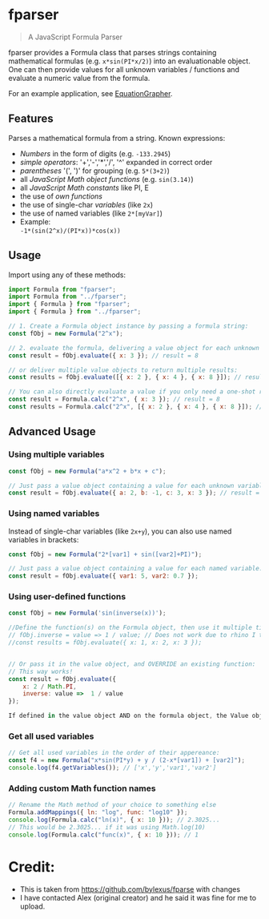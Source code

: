 # fparser

> A JavaScript Formula Parser

fparser provides a Formula class that parses strings containing mathematical formulas (e.g. `x*sin(PI*x/2)`) into an evaluationable object.
One can then provide values for all unknown variables / functions and evaluate a numeric value from the formula.

For an example application, see [EquationGrapher](https://www.chattriggers.com/modules/v/EquationGrapher).

## Features

Parses a mathematical formula from a string. Known expressions:

- _Numbers_ in the form of digits (e.g. `-133.2945`)
- _simple operators_: '+','-','\*','/', '^' expanded in correct order
- _parentheses_ '(', ')' for grouping (e.g. `5*(3+2)`)
- all _JavaScript Math object functions_ (e.g. `sin(3.14)`)
- all _JavaScript Math constants_ like PI, E
- the use of _own functions_
- the use of single-char _variables_ (like `2x`)
- the use of named variables (like `2*[myVar]`)
- Example:  
  `-1*(sin(2^x)/(PI*x))*cos(x))`

## Usage

Import using any of these methods:

```javascript
import Formula from "fparser";
import Formula from "../fparser";
import { Formula } from "fparser";
import { Formula } from "../fparser";
```

```javascript
// 1. Create a Formula object instance by passing a formula string:
const fObj = new Formula("2^x");

// 2. evaluate the formula, delivering a value object for each unknown entity:
const result = fObj.evaluate({ x: 3 }); // result = 8

// or deliver multiple value objects to return multiple results:
const results = fObj.evaluate([{ x: 2 }, { x: 4 }, { x: 8 }]); // results = [4,16,256]

// You can also directly evaluate a value if you only need a one-shot result:
const result = Formula.calc("2^x", { x: 3 }); // result = 8
const results = Formula.calc("2^x", [{ x: 2 }, { x: 4 }, { x: 8 }]); // results = [4,16,256]
```

## Advanced Usage

### Using multiple variables

```javascript
const fObj = new Formula("a*x^2 + b*x + c");

// Just pass a value object containing a value for each unknown variable:
const result = fObj.evaluate({ a: 2, b: -1, c: 3, x: 3 }); // result = 18
```

### Using named variables

Instead of single-char variables (like `2x+y`), you can also use named variables in brackets:

```javascript
const fObj = new Formula("2*[var1] + sin([var2]+PI)");

// Just pass a value object containing a value for each named variable:
const result = fObj.evaluate({ var1: 5, var2: 0.7 });
```

### Using user-defined functions

```javascript
const fObj = new Formula('sin(inverse(x))');

//Define the function(s) on the Formula object, then use it multiple times:
// fObj.inverse = value => 1 / value; // Does not work due to rhino I think
//const results = fObj.evaluate({ x: 1, x: 2, x: 3 });


// Or pass it in the value object, and OVERRIDE an existing function:
// This way works!
const result = fObj.evaluate({
	x: 2 / Math.PI,
	inverse: value =>  1 / value
});

If defined in the value object AND on the formula object, the Value object has the precedence
```

### Get all used variables

```javascript
// Get all used variables in the order of their appereance:
const f4 = new Formula("x*sin(PI*y) + y / (2-x*[var1]) + [var2]");
console.log(f4.getVariables()); // ['x','y','var1','var2']
```

### Adding custom Math function names

```javascript
// Rename the Math method of your choice to something else
Formula.addMappings({ ln: "log", func: "log10" });
console.log(Formula.calc("ln(x)", { x: 10 })); // 2.3025...
// This would be 2.3025... if it was using Math.log(10)
console.log(Formula.calc("func(x)", { x: 10 })); // 1
```

# Credit:

- This is taken from https://github.com/bylexus/fparse with changes
- I have contacted Alex (original creator) and he said it was fine for me to upload.
